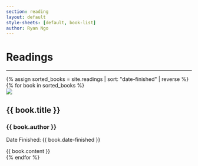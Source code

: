 ```yaml
---
section: reading
layout: default 
style-sheets: [default, book-list]
author: Ryan Ngo
---
```


# Readings
---

<div class="book-list">
    {% assign sorted_books = site.readings | sort: "date-finished" | reverse %}
    {% for book in sorted_books %} 
    <div class="book-card">
        <img class="cover-image" src="{{ book.cover-image }}">
        <div class="content">
            <hgroup class="title-group">
                <h2>{{ book.title }}</h2>
                <h3>{{ book.author }}</h3>
                <p>Date Finished: {{ book.date-finished }}</p>
            </hgroup>
            {{ book.content }}
        </div>
    </div>
    {% endfor %}
</div>



